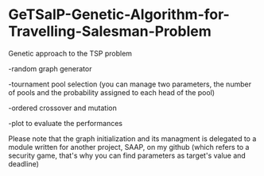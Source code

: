 # GeTSalP-Genetic-Algorithm-for-Travelling-Salesman-Problem
Genetic approach to the TSP problem

-random graph generator 

-tournament pool selection (you can manage two parameters, the number of pools and the probability assigned to each head of the pool) 

-ordered crossover and mutation 

-plot to evaluate the performances 

Please note that the graph initialization and its managment is delegated to a module written for another project, SAAP, on my github (which refers to a security game, that's why you can find parameters as target's value and deadline)
